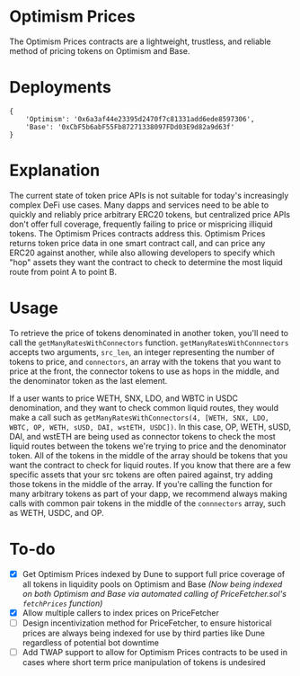 # Optimism Prices

The Optimism Prices contracts are a lightweight, trustless, and reliable method of pricing tokens on Optimism and Base. 

# Deployments

```
{
    'Optimism': '0x6a3af44e23395d2470f7c81331add6ede8597306',
    'Base': '0xCbF5b6abF55Fb87271338097FDd03E9d82a9d63f'
}
```

# Explanation

The current state of token price APIs is not suitable for today's increasingly complex DeFi use cases. Many dapps and services need to be able to quickly and reliably price arbitrary ERC20 tokens, but centralized price APIs don't offer full coverage, frequently failing to price or mispricing illiquid tokens. The Optimism Prices contracts address this. Optimism Prices returns token price data in one smart contract call, and can price any ERC20 against another, while also allowing developers to specify which "hop" assets they want the contract to check to determine the most liquid route from point A to point B.

# Usage

To retrieve the price of tokens denominated in another token, you'll need to call the `getManyRatesWithConnectors` function.
`getManyRatesWithConnnectors` accepts two arguments, `src_len`, an integer representing the number of tokens to price, and `connectors`, an array with the tokens that you want to price at the front, the connector tokens to use as hops in the middle, and the denominator token as the last element. 

If a user wants to price WETH, SNX, LDO, and WBTC in USDC denomination, and they want to check common liquid routes, they would make a call such as `getManyRatesWithConnectors(4, [WETH, SNX, LDO, WBTC, OP, WETH, sUSD, DAI, wstETH, USDC])`. In this case, OP, WETH, sUSD, DAI, and wstETH are being used as connector tokens to check the most liquid routes between the tokens we're trying to price and the denominator token. All of the tokens in the middle of the array should be tokens that you want the contract to check for liquid routes. If you know that there are a few specific assets that your src tokens are often paired against, try adding those tokens in the middle of the array. If you're calling the function for many arbitrary tokens as part of your dapp, we recommend always making calls with common pair tokens in the middle of the `connnectors` array, such as WETH, USDC, and OP.

# To-do

- [x] Get Optimism Prices indexed by Dune to support full price coverage of all tokens in liquidity pools on Optimism and Base *(Now being indexed on both Optimism and Base via automated calling of PriceFetcher.sol's `fetchPrices` function)*
- [x] Allow multiple callers to index prices on PriceFetcher
- [ ] Design incentivization method for PriceFetcher, to ensure historical prices are always being indexed for use by third parties like Dune regardless of potential bot downtime
- [ ] Add TWAP support to allow for Optimism Prices contracts to be used in cases where short term price manipulation of tokens is undesired
